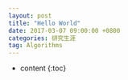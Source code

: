```yaml
---
layout: post
title: "Hello World"
date: 2017-03-07 09:00:00 +0800 
categories: 研究生涯
tag: Algorithms
---
```

* content
{:toc}